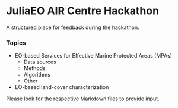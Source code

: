 # JuliaEO AIR Centre Hackathon
A structured place for feedback during the hackathon.

### Topics
+ EO-based Services for Effective Marine Protected Areas (MPAs)
  + Data sources
  + Methods
  + Algorithms
  + Other
+ EO-based land-cover characterization

Please look for the respective Markdown files to provide input.
